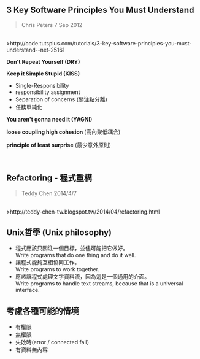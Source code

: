 ## 3 Key Software Principles You Must Understand
>Chris Peters 7 Sep 2012
<br />
>http://code.tutsplus.com/tutorials/3-key-software-principles-you-must-understand--net-25161

<b>Don't Repeat Yourself (DRY)</b>
<br />

<b>Keep it Simple Stupid (KISS)</b>
 * Single-Responsibility
 * responsibility assignment
 * Separation of concerns (關注點分離)
 * 任務單純化

<b>You aren't gonna need it (YAGNI)</b>
<br />

<b>loose coupling high cohesion </b> (高內聚低耦合)
<br />

<b>principle of least surprise</b> (最少意外原則)

<br />

## Refactoring - 程式重構
>Teddy Chen 2014/4/7
<br />
>http://teddy-chen-tw.blogspot.tw/2014/04/refactoring.html

<br />

## Unix哲學 (Unix philosophy)
 * 程式應該只關注一個目標，並儘可能把它做好。<br> Write programs that do one thing and do it well.
 * 讓程式能夠互相協同工作。<br> Write programs to work together.
 * 應該讓程式處理文字資料流，因為這是一個通用的介面。<br> Write programs to handle text streams, because that is a universal interface.
 
## 考慮各種可能的情境
* 有權限
* 無權限
* 失敗時(error / connected fail)
* 有資料無內容
